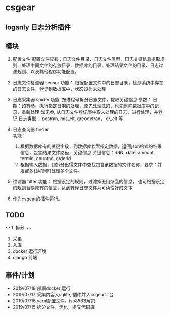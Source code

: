 # csgear
## loganly 日志分析插件

## 模块
1. 配置文件
  配置文件应有：日志文件目录、日志文件类型、日志关键信息提取规则、处理中间文件的存放目录、数据库的目录、处理结果文件的目录、日志过滤规则、以及其他程序功能配置。

1. 日志文件检测器 sensor
功能：
   根据配置文件中的日志目录，检测系统中存在的日志文件，登记到数据库中，状态设为未处理

1. 日志采集器 spider
功能:
  按进程号拆分日志文件，提取关键信息
参数：
  日期：如有参，执行指定日期的处理，原先处理过的，也先删除数据库中的记录，重新处理
        如无参, 从日志文件登记表中取未处理的日志，进行处理，并登记
  日志类型： 
       postran, mis_clt, qrcodetran， qr_clt  等

1. 日志查询器 finder      
 功能：
   1. 根据数据库有的关键字段，到数据库检索指定数据，返回json格式的结果信息，包含结果文件路径，关键信息
   关键信息：RRN, date, amount, termid, countno, orderid
   2. 根据输入数据，到拆分出得文件中查找包含该数据的文件名称，要求：并发或多线程同时处理多个文件。
   
1. 过滤器  filter
功能： 
   根据设定的规则，过滤掉无用杂乱的信息，
   也可根据设定的规则替换原有的信息，达到转译日志文件为可读性好的文本
   
1. 作为csgear的插件运行。   

## TODO

~~1. 拆分 ~~
1. 采集
1. 入库
1. docker 运行环境
1. django 前端

## 事件/计划
* 2019/07/18 部署docker 运行
* 2019/07/17 采集内容入sqlite, 插件并入csgear平台
* 2019/07/16  yaml配置文件，iso8583解包
* 2019/07/15  拆分文件，优化，提交代码库
